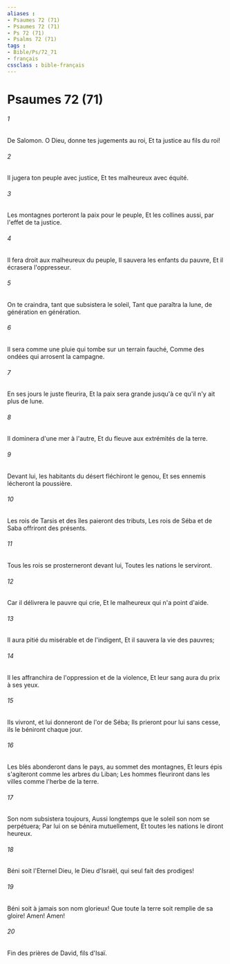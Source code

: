 ```yaml
---
aliases : 
- Psaumes 72 (71)
- Psaumes 72 (71)
- Ps 72 (71)
- Psalms 72 (71)
tags : 
- Bible/Ps/72_71
- français
cssclass : bible-français
---
```


# Psaumes 72 (71)

###### 1
De Salomon. O Dieu, donne tes jugements au roi, Et ta justice au fils du roi!
###### 2
Il jugera ton peuple avec justice, Et tes malheureux avec équité.
###### 3
Les montagnes porteront la paix pour le peuple, Et les collines aussi, par l'effet de ta justice.
###### 4
Il fera droit aux malheureux du peuple, Il sauvera les enfants du pauvre, Et il écrasera l'oppresseur.
###### 5
On te craindra, tant que subsistera le soleil, Tant que paraîtra la lune, de génération en génération.
###### 6
Il sera comme une pluie qui tombe sur un terrain fauché, Comme des ondées qui arrosent la campagne.
###### 7
En ses jours le juste fleurira, Et la paix sera grande jusqu'à ce qu'il n'y ait plus de lune.
###### 8
Il dominera d'une mer à l'autre, Et du fleuve aux extrémités de la terre.
###### 9
Devant lui, les habitants du désert fléchiront le genou, Et ses ennemis lécheront la poussière.
###### 10
Les rois de Tarsis et des îles paieront des tributs, Les rois de Séba et de Saba offriront des présents.
###### 11
Tous les rois se prosterneront devant lui, Toutes les nations le serviront.
###### 12
Car il délivrera le pauvre qui crie, Et le malheureux qui n'a point d'aide.
###### 13
Il aura pitié du misérable et de l'indigent, Et il sauvera la vie des pauvres;
###### 14
Il les affranchira de l'oppression et de la violence, Et leur sang aura du prix à ses yeux.
###### 15
Ils vivront, et lui donneront de l'or de Séba; Ils prieront pour lui sans cesse, ils le béniront chaque jour.
###### 16
Les blés abonderont dans le pays, au sommet des montagnes, Et leurs épis s'agiteront comme les arbres du Liban; Les hommes fleuriront dans les villes comme l'herbe de la terre.
###### 17
Son nom subsistera toujours, Aussi longtemps que le soleil son nom se perpétuera; Par lui on se bénira mutuellement, Et toutes les nations le diront heureux.
###### 18
Béni soit l'Eternel Dieu, le Dieu d'Israël, qui seul fait des prodiges!
###### 19
Béni soit à jamais son nom glorieux! Que toute la terre soit remplie de sa gloire! Amen! Amen!
###### 20
Fin des prières de David, fils d'Isaï.
